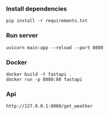 ### Install dependencies
```shell
pip install -r requirements.txt
```

### Run server
```shell
uvicorn main:app --reload --port 8080
```

### Docker
```shell
docker build -t fastapi .
docker run -p 8080:80 fastapi
``` 

### Api
```shell
http://127.0.0.1:8080/get_weather
```